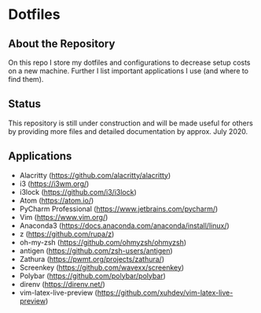 # Dotfiles

## About the Repository

On this repo I store my dotfiles and configurations to decrease setup costs on a new machine.
Further I list important applications I use (and where to find them).

## Status

This repository is still under construction and will be made useful for others by providing more files and detailed documentation by approx. July 2020.

## Applications

- Alacritty (https://github.com/alacritty/alacritty)
- i3 (https://i3wm.org/)
- i3lock (https://github.com/i3/i3lock)
- Atom (https://atom.io/)
- PyCharm Professional (https://www.jetbrains.com/pycharm/)
- Vim (https://www.vim.org/)
- Anaconda3 (https://docs.anaconda.com/anaconda/install/linux/)
- z (https://github.com/rupa/z)
- oh-my-zsh (https://github.com/ohmyzsh/ohmyzsh)
- antigen (https://github.com/zsh-users/antigen)
- Zathura (https://pwmt.org/projects/zathura/)
- Screenkey (https://github.com/wavexx/screenkey)
- Polybar (https://github.com/polybar/polybar)
- direnv (https://direnv.net/)
- vim-latex-live-preview (https://github.com/xuhdev/vim-latex-live-preview)
